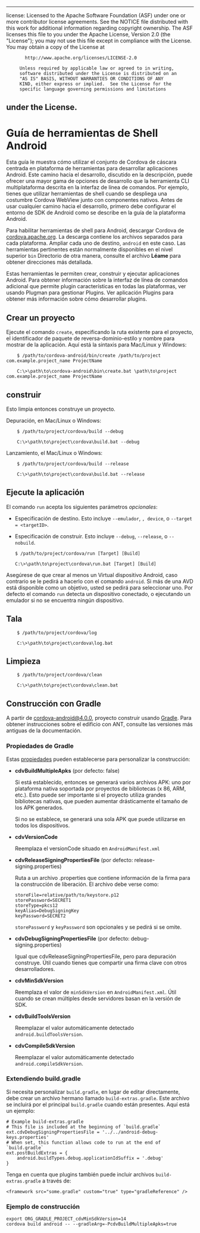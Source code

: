 * * *

license: Licensed to the Apache Software Foundation (ASF) under one or more contributor license agreements. See the NOTICE file distributed with this work for additional information regarding copyright ownership. The ASF licenses this file to you under the Apache License, Version 2.0 (the "License"); you may not use this file except in compliance with the License. You may obtain a copy of the License at

           http://www.apache.org/licenses/LICENSE-2.0
    
         Unless required by applicable law or agreed to in writing,
         software distributed under the License is distributed on an
         "AS IS" BASIS, WITHOUT WARRANTIES OR CONDITIONS OF ANY
         KIND, either express or implied.  See the License for the
         specific language governing permissions and limitations
    

## under the License.

# Guía de herramientas de Shell Android

Esta guía le muestra cómo utilizar el conjunto de Cordova de cáscara centrada en plataforma de herramientas para desarrollar aplicaciones Android. Este camino hacia el desarrollo, discutido en la descripción, puede ofrecer una mayor gama de opciones de desarrollo que la herramienta CLI multiplataforma descrita en la interfaz de línea de comandos. Por ejemplo, tienes que utilizar herramientas de shell cuando se despliega una costumbre Cordova WebView junto con componentes nativos. Antes de usar cualquier camino hacia el desarrollo, primero debe configurar el entorno de SDK de Android como se describe en la guía de la plataforma Android.

Para habilitar herramientas de shell para Android, descargar Cordova de [cordova.apache.org][1]. La descarga contiene los archivos separados para cada plataforma. Ampliar cada uno de destino, `android` en este caso. Las herramientas pertinentes están normalmente disponibles en el nivel superior `bin` Directorio de otra manera, consulte el archivo **Léame** para obtener direcciones más detallada.

 [1]: http://cordova.apache.org

Estas herramientas le permiten crear, construir y ejecutar aplicaciones Android. Para obtener información sobre la interfaz de línea de comandos adicional que permite plugin características en todas las plataformas, ver usando Plugman para gestionar Plugins. Ver aplicación Plugins para obtener más información sobre cómo desarrollar plugins.

## Crear un proyecto

Ejecute el comando `create`, especificando la ruta existente para el proyecto, el identificador de paquete de reversa-dominio-estilo y nombre para mostrar de la aplicación. Aquí está la sintaxis para Mac/Linux y Windows:

        $ /path/to/cordova-android/bin/create /path/to/project com.example.project_name ProjectName
    
        C:\>\path\to\cordova-android\bin\create.bat \path\to\project com.example.project_name ProjectName
    

## construir

Esto limpia entonces construye un proyecto.

Depuración, en Mac/Linux o Windows:

        $ /path/to/project/cordova/build --debug
    
        C:\>\path\to\project\cordova\build.bat --debug
    

Lanzamiento, el Mac/Linux o Windows:

        $ /path/to/project/cordova/build --release
    
        C:\>\path\to\project\cordova\build.bat --release
    

## Ejecute la aplicación

El comando `run` acepta los siguientes parámetros *opcionales*:

*   Especificación de destino. Esto incluye `--emulador`, `, device`, o `--target = <targetID>`.

*   Especificación de construir. Esto incluye `--debug`, `--release`, o `--nobuild`.
    
        $ /path/to/project/cordova/run [Target] [Build]
        
        C:\>\path\to\project\cordova\run.bat [Target] [Build]
        

Asegúrese de que crear al menos un Virtual dispositivo Android, caso contrario se le pedirá a hacerlo con el comando `android`. Si más de una AVD está disponible como un objetivo, usted se pedirá para seleccionar uno. Por defecto el comando `run` detecta un dispositivo conectado, o ejecutando un emulador si no se encuentra ningún dispositivo.

## Tala

        $ /path/to/project/cordova/log
    
        C:\>\path\to\project\cordova\log.bat
    

## Limpieza

        $ /path/to/project/cordova/clean
    
        C:\>\path\to\project\cordova\clean.bat
    

## Construcción con Gradle

A partir de cordova-android@4.0.0, proyecto construir usando [Gradle][2]. Para obtener instrucciones sobre el edificio con ANT, consulte las versiones más antiguas de la documentación.

 [2]: http://www.gradle.org/

### Propiedades de Gradle

Estas [propiedades][3] pueden establecerse para personalizar la construcción:

 [3]: http://www.gradle.org/docs/current/userguide/tutorial_this_and_that.html

*   **cdvBuildMultipleApks** (por defecto: false)
    
    Si está establecido, entonces se generará varios archivos APK: uno por plataforma nativa soportada por proyectos de bibliotecas (x 86, ARM, etc.). Esto puede ser importante si el proyecto utiliza grandes bibliotecas nativas, que pueden aumentar drásticamente el tamaño de los APK generados.
    
    Si no se establece, se generará una sola APK que puede utilizarse en todos los dispositivos.

*   **cdvVersionCode**
    
    Reemplaza el versionCode situado en `AndroidManifest.xml`

*   **cdvReleaseSigningPropertiesFile** (por defecto: release-signing.properties)
    
    Ruta a un archivo .properties que contiene información de la firma para la construcción de liberación. El archivo debe verse como:
    
        storeFile=relative/path/to/keystore.p12
        storePassword=SECRET1
        storeType=pkcs12
        keyAlias=DebugSigningKey
        keyPassword=SECRET2
        
    
    `storePassword` y `keyPassword` son opcionales y se pedirá si se omite.

*   **cdvDebugSigningPropertiesFile** (por defecto: debug-signing.properties)
    
    Igual que cdvReleaseSigningPropertiesFile, pero para depuración construye. Útil cuando tienes que compartir una firma clave con otros desarrolladores.

*   **cdvMinSdkVersion**
    
    Reemplaza el valor de `minSdkVersion` en `AndroidManifest.xml`. Útil cuando se crean múltiples desde servidores basan en la versión de SDK.

*   **cdvBuildToolsVersion**
    
    Reemplazar el valor automáticamente detectado `android.buildToolsVersion`.

*   **cdvCompileSdkVersion**
    
    Reemplazar el valor automáticamente detectado `android.compileSdkVersion`.

### Extendiendo build.gradle

Si necesita personalizar `build.gradle`, en lugar de editar directamente, debe crear un archivo hermano llamado `build-extras.gradle`. Este archivo se incluirá por el principal `build.gradle` cuando están presentes. Aquí está un ejemplo:

    # Example build-extras.gradle
    # This file is included at the beginning of `build.gradle`
    ext.cdvDebugSigningPropertiesFile = '../../android-debug-keys.properties'
    # When set, this function allows code to run at the end of `build.gradle`
    ext.postBuildExtras = {
        android.buildTypes.debug.applicationIdSuffix = '.debug'
    }
    

Tenga en cuenta que plugins también puede incluir archivos `build-extras.gradle` a través de:

    <framework src="some.gradle" custom="true" type="gradleReference" />
    

### Ejemplo de construcción

    export ORG_GRADLE_PROJECT_cdvMinSdkVersion=14
    cordova build android -- --gradleArg=-PcdvBuildMultipleApks=true